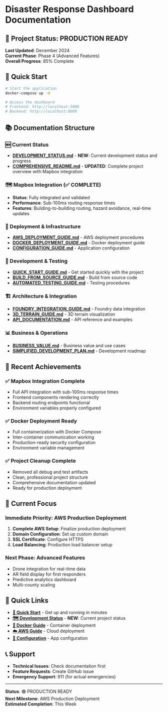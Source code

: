 # Disaster Response Dashboard Documentation

## 🎯 Project Status: PRODUCTION READY

**Last Updated**: December 2024  
**Current Phase**: Phase 4 (Advanced Features)  
**Overall Progress**: 85% Complete

## 🚀 Quick Start

```bash
# Start the application
docker-compose up -d

# Access the dashboard
# Frontend: http://localhost:3000
# Backend: http://localhost:8000
```

## 📚 Documentation Structure

### 🆕 Current Status
- **[DEVELOPMENT_STATUS.md](DEVELOPMENT_STATUS.md)** - **NEW**: Current development status and progress
- **[COMPREHENSIVE_README.md](COMPREHENSIVE_README.md)** - **UPDATED**: Complete project overview with Mapbox integration

### 🗺️ Mapbox Integration (✅ COMPLETE)
- **Status**: Fully integrated and validated
- **Performance**: Sub-100ms routing response times
- **Features**: Building-to-building routing, hazard avoidance, real-time updates

### 🐳 Deployment & Infrastructure
- **[AWS_DEPLOYMENT_GUIDE.md](AWS_DEPLOYMENT_GUIDE.md)** - AWS deployment procedures
- **[DOCKER_DEPLOYMENT_GUIDE.md](DOCKER_DEPLOYMENT_GUIDE.md)** - Docker deployment guide
- **[CONFIGURATION_GUIDE.md](CONFIGURATION_GUIDE.md)** - Application configuration

### 🔧 Development & Testing
- **[QUICK_START_GUIDE.md](QUICK_START_GUIDE.md)** - Get started quickly with the project
- **[BUILD_FROM_SOURCE_GUIDE.md](BUILD_FROM_SOURCE_GUIDE.md)** - Build from source code
- **[AUTOMATED_TESTING_GUIDE.md](AUTOMATED_TESTING_GUIDE.md)** - Testing procedures

### 🏗️ Architecture & Integration
- **[FOUNDRY_INTEGRATION_GUIDE.md](FOUNDRY_INTEGRATION_GUIDE.md)** - Foundry data integration
- **[3D_TERRAIN_GUIDE.md](3D_TERRAIN_GUIDE.md)** - 3D terrain visualization
- **[API_DOCUMENTATION.md](API_DOCUMENTATION.md)** - API reference and examples

### 📊 Business & Operations
- **[BUSINESS_VALUE.md](BUSINESS_VALUE.md)** - Business value and use cases
- **[SIMPLIFIED_DEVELOPMENT_PLAN.md](SIMPLIFIED_DEVELOPMENT_PLAN.md)** - Development roadmap

## 🎉 Recent Achievements

### ✅ Mapbox Integration Complete
- Full API integration with sub-100ms response times
- Frontend components rendering correctly
- Backend routing endpoints functional
- Environment variables properly configured

### ✅ Docker Deployment Ready
- Full containerization with Docker Compose
- Inter-container communication working
- Production-ready security configuration
- Environment variable management

### ✅ Project Cleanup Complete
- Removed all debug and test artifacts
- Clean, professional project structure
- Comprehensive documentation updated
- Ready for production deployment

## 🚧 Current Focus

### Immediate Priority: AWS Production Deployment
1. **Complete AWS Setup**: Finalize production deployment
2. **Domain Configuration**: Set up custom domain
3. **SSL Certificate**: Configure HTTPS
4. **Load Balancing**: Production load balancer setup

### Next Phase: Advanced Features
- Drone integration for real-time data
- AR field display for first responders
- Predictive analytics dashboard
- Multi-county scaling

## 🔗 Quick Links

- **[🚀 Quick Start](QUICK_START_GUIDE.md)** - Get up and running in minutes
- **[🗺️ Development Status](DEVELOPMENT_STATUS.md)** - **NEW**: Current project status
- **[🐳 Docker Guide](DOCKER_DEPLOYMENT_GUIDE.md)** - Container deployment
- **[☁️ AWS Guide](AWS_DEPLOYMENT_GUIDE.md)** - Cloud deployment
- **[🔧 Configuration](CONFIGURATION_GUIDE.md)** - App configuration

## 📞 Support

- **Technical Issues**: Check documentation first
- **Feature Requests**: Create GitHub issue
- **Emergency Support**: 911 (for actual emergencies)

---

**Status**: 🟢 PRODUCTION READY  
**Next Milestone**: AWS Production Deployment  
**Estimated Completion**: This Week
